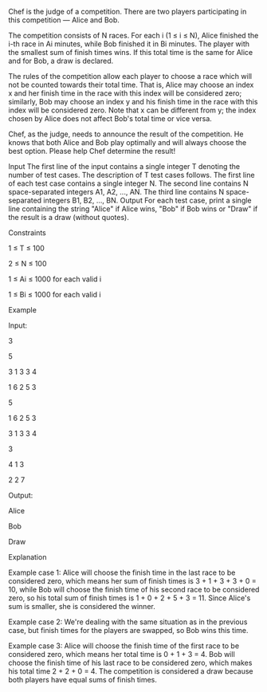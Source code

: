 Chef is the judge of a competition. There are two players participating in this competition — Alice and Bob.

The competition consists of N races. For each i (1 ≤ i ≤ N), Alice finished the i-th race in Ai minutes, while Bob finished it in Bi minutes. The player with the smallest sum of finish times wins. If this total time is the same for Alice and for Bob, a draw is declared.

The rules of the competition allow each player to choose a race which will not be counted towards their total time. That is, Alice may choose an index x and her finish time in the race with this index will be considered zero; similarly, Bob may choose an index y and his finish time in the race with this index will be considered zero. Note that x can be different from y; the index chosen by Alice does not affect Bob's total time or vice versa.

Chef, as the judge, needs to announce the result of the competition. He knows that both Alice and Bob play optimally and will always choose the best option. Please help Chef determine the result!

Input
The first line of the input contains a single integer T denoting the number of test cases. The description of T test cases follows.
The first line of each test case contains a single integer N.
The second line contains N space-separated integers A1, A2, ..., AN.
The third line contains N space-separated integers B1, B2, ..., BN.
Output
For each test case, print a single line containing the string "Alice" if Alice wins, "Bob" if Bob wins or "Draw" if the result is a draw (without quotes).

Constraints

1 ≤ T ≤ 100

2 ≤ N ≤ 100

1 ≤ Ai ≤ 1000 for each valid i

1 ≤ Bi ≤ 1000 for each valid i

Example

Input:

3

5

3 1 3 3 4

1 6 2 5 3

5

1 6 2 5 3

3 1 3 3 4

3

4 1 3

2 2 7

Output:

Alice

Bob

Draw

Explanation

Example case 1: Alice will choose the finish time in the last race to be considered zero, which means her sum of finish times is 3 + 1 + 3 + 3 + 0 = 10, while Bob will choose the finish time of his second race to be considered zero, so his total sum of finish times is 1 + 0 + 2 + 5 + 3 = 11. Since Alice's sum is smaller, she is considered the winner.

Example case 2: We're dealing with the same situation as in the previous case, but finish times for the players are swapped, so Bob wins this time.

Example case 3: Alice will choose the finish time of the first race to be considered zero, which means her total time is 0 + 1 + 3 = 4. Bob will choose the finish time of his last race to be considered zero, which makes his total time 2 + 2 + 0 = 4. The competition is considered a draw because both players have equal sums of finish times.
